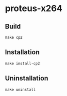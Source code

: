 # proteus-x264

## Build

`make cp2`

## Installation

`make install-cp2`

## Uninstallation

`make uninstall`
